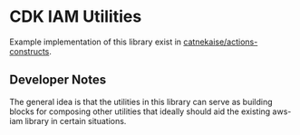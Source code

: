 # CDK IAM Utilities
Example implementation of this library exist in [catnekaise/actions-constructs](https://github.com/catnekaise/actions-constructs).

## Developer Notes
The general idea is that the utilities in this library can serve as building blocks for composing other utilities that ideally should aid the existing aws-iam library in certain situations.
